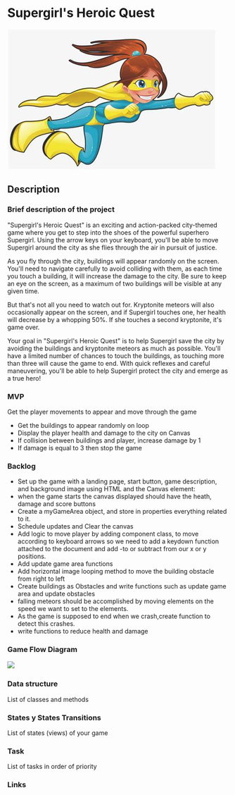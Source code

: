 # Supergirl's Heroic Quest

![Tux, the Linux mascot](/images/supergirl.jpg)

## Description

### Brief description of the project
"Supergirl's Heroic Quest" is an exciting and action-packed city-themed game where you get to step into the shoes of the powerful superhero Supergirl. Using the arrow keys on your keyboard, you'll be able to move Supergirl around the city as she flies through the air in pursuit of justice.

As you fly through the city, buildings will appear randomly on the screen. You'll need to navigate carefully to avoid colliding with them, as each time you touch a building, it will increase the damage to the city. Be sure to keep an eye on the screen, as a maximum of two buildings will be visible at any given time.

But that's not all you need to watch out for. Kryptonite meteors will also occasionally appear on the screen, and if Supergirl touches one, her health will decrease by a whopping 50%. If she touches a second kryptonite, it's game over.

Your goal in "Supergirl's Heroic Quest" is to help Supergirl save the city by avoiding the buildings and kryptonite meteors as much as possible. You'll have a limited number of chances to touch the buildings, as touching more than three will cause the game to end. With quick reflexes and careful maneuvering, you'll be able to help Supergirl protect the city and emerge as a true hero!
### MVP
Get the player movements to appear  and move through the game
- Get the buildings to appear randomly on loop
- Display the player health and damage to the city on Canvas
- If collision between buildings and player, increase damage by 1
- If damage is equal to 3 then stop the game

### Backlog
- Set up the game with a landing page, start button, game description, and background image using HTML and the Canvas element:
- when the game starts the canvas  displayed should have the heath, damage and score buttons
- Create a myGameArea object, and store in properties everything related to it.
- Schedule updates and Clear the canvas
- Add logic to move player by adding component class, to move according to keyboard arrows so we need to add a keydown function attached to the document and add -to or subtract from our x or y positions.
- Add update game area functions
- Add horizontal image looping method to move the building obstacle from right to left
- Create  buildings as Obstacles and write functions such as update game area and update obstacles
- falling meteors should be accomplished by moving elements on the speed we want to set to the elements.
- As the game is supposed to end when we crash,create function to detect this crashes.
- write functions to reduce health and damage 

### Game Flow Diagram

<img src="https://user-images.githubusercontent.com/43141343/236056008-e6e51a51-5fd4-490c-8b6c-2a2911ef7c1c.png" width="700"/>

### Data structure
List of classes and methods

### States y States Transitions
List of states (views) of your game

### Task
List of tasks in order of priority

### Links
